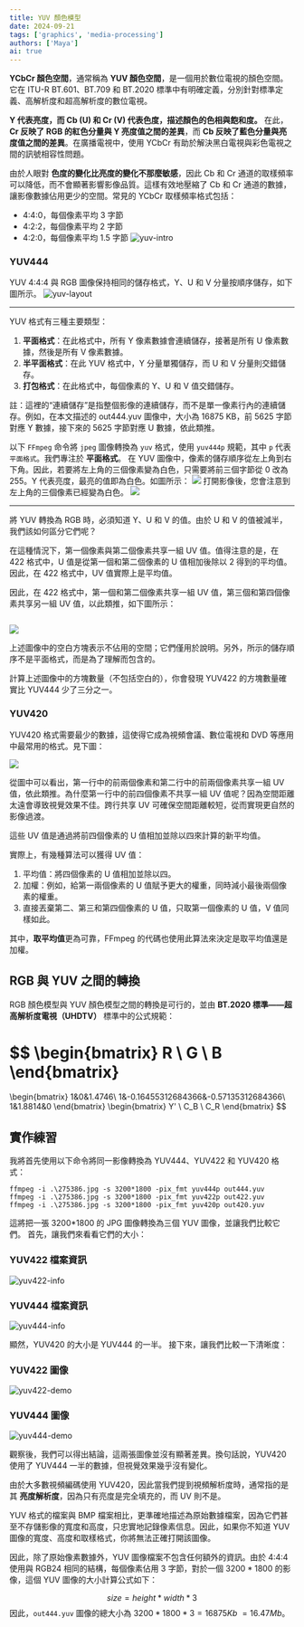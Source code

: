 ```yaml
---
title: YUV 顏色模型
date: 2024-09-21
tags: ['graphics', 'media-processing']
authors: ['Maya']
ai: true
---
```


**YCbCr 顏色空間**，通常稱為 **YUV 顏色空間**，是一個用於數位電視的顏色空間。它在 ITU-R BT.601、BT.709 和 BT.2020 標準中有明確定義，分別針對標準定義、高解析度和超高解析度的數位電視。

**Y 代表亮度，而 Cb (U) 和 Cr (V) 代表色度，描述顏色的色相與飽和度。**
在此，**Cr 反映了 RGB 的紅色分量與 Y 亮度值之間的差異**，而 **Cb 反映了藍色分量與亮度值之間的差異**。在廣播電視中，使用 YCbCr 有助於解決黑白電視與彩色電視之間的訊號相容性問題。

由於人眼對 **色度的變化比亮度的變化不那麼敏感**，因此 Cb 和 Cr 通道的取樣頻率可以降低，而不會顯著影響影像品質。這樣有效地壓縮了 Cb 和 Cr 通道的數據，讓影像數據佔用更少的空間。常見的 YCbCr 取樣頻率格式包括：

- 4:4:0，每個像素平均 3 字節
- 4:2:2，每個像素平均 2 字節
- 4:2:0，每個像素平均 1.5 字節
  ![yuv-intro](/media-processing/yuv-intro.png)

### YUV444

YUV 4:4:4 與 RGB 圖像保持相同的儲存格式，Y、U 和 V 分量按順序儲存，如下圖所示。
![yuv-layout](/media-processing/yuv-layout.png)

---

YUV 格式有三種主要類型：

1. **平面格式**：在此格式中，所有 Y 像素數據會連續儲存，接著是所有 U 像素數據，然後是所有 V 像素數據。
2. **半平面格式**：在此 YUV 格式中，Y 分量單獨儲存，而 U 和 V 分量則交錯儲存。
3. **打包格式**：在此格式中，每個像素的 Y、U 和 V 值交錯儲存。

註：這裡的“連續儲存”是指整個影像的連續儲存，而不是單一像素行內的連續儲存。例如，在本文描述的 out444.yuv 圖像中，大小為 16875 KB，前 5625 字節對應 Y 數據，接下來的 5625 字節對應 U 數據，依此類推。

以下 `FFmpeg` 命令將 `jpeg` 圖像轉換為 `yuv` 格式，使用 `yuv444p` 規範，其中 `p` 代表 `平面格式`。我們專注於 **平面格式**。
在 YUV 圖像中，像素的儲存順序從左上角到右下角。因此，若要將左上角的三個像素變為白色，只需要將前三個字節從 0 改為 255。Y 代表亮度，最亮的值即為白色。如圖所示：
![](/media-processing/yuv-edit.png)
打開影像後，您會注意到左上角的三個像素已經變為白色。
![](/media-processing/yuv-edit-demo.png)

---

將 YUV 轉換為 RGB 時，必須知道 Y、U 和 V 的值。由於 U 和 V 的值被減半，我們該如何區分它們呢？

在這種情況下，第一個像素與第二個像素共享一組 UV 值。值得注意的是，在 422 格式中，U 值是從第一個和第二個像素的 U 值相加後除以 2 得到的平均值。因此，在 422 格式中，UV 值實際上是平均值。

因此，在 422 格式中，第一個和第二個像素共享一組 UV 值，第三個和第四個像素共享另一組 UV 值，以此類推，如下圖所示：

![]()

![](https://ffmpeg.xianwaizhiyin.net/base-knowledge/raw-yuv-data/raw-yuv-data-1-9.png)

上述圖像中的空白方塊表示不佔用的空間；它們僅用於說明。另外，所示的儲存順序不是平面格式，而是為了理解而包含的。

計算上述圖像中的方塊數量（不包括空白的），你會發現 YUV422 的方塊數量確實比 YUV444 少了三分之一。

### YUV420

YUV420 格式需要最少的數據，這使得它成為視頻會議、數位電視和 DVD 等應用中最常用的格式。見下圖：

![](https://ffmpeg.xianwaizhiyin.net/base-knowledge/raw-yuv-data/raw-yuv-data-1-10.png)

從圖中可以看出，第一行中的前兩個像素和第二行中的前兩個像素共享一組 UV 值，依此類推。為什麼第一行中的前四個像素不共享一組 UV 值呢？因為空間距離太遠會導致視覺效果不佳。跨行共享 UV 可確保空間距離較短，從而實現更自然的影像過渡。

這些 UV 值是通過將前四個像素的 U 值相加並除以四來計算的新平均值。

實際上，有幾種算法可以獲得 UV 值：

1. 平均值：將四個像素的 U 值相加並除以四。
2. 加權：例如，給第一兩個像素的 U 值賦予更大的權重，同時減小最後兩個像素的權重。
3. 直接丟棄第二、第三和第四個像素的 U 值，只取第一個像素的 U 值，V 值同樣如此。

其中，**取平均值**更為可靠，FFmpeg 的代碼也使用此算法來決定是取平均值還是加權。

## RGB 與 YUV 之間的轉換

RGB 顏色模型與 YUV 顏色模型之間的轉換是可行的，並由 **BT.2020 標準——超高解析度電視（UHDTV）** 標準中的公式規範：

$$
\begin{bmatrix}
R \\
G \\
B
\end{bmatrix}
=
\begin{bmatrix}
1&0&1.4746\\
1&-0.16455312684366&-0.57135312684366\\
1&1.8814&0
\end{bmatrix}
\begin{bmatrix}
Y' \\
C_B \\
C_R
\end{bmatrix}
$$

## 實作練習

我將首先使用以下命令將同一影像轉換為 YUV444、YUV422 和 YUV420 格式：

```
ffmpeg -i .\275386.jpg -s 3200*1800 -pix_fmt yuv444p out444.yuv
ffmpeg -i .\275386.jpg -s 3200*1800 -pix_fmt yuv422p out422.yuv
ffmpeg -i .\275386.jpg -s 3200*1800 -pix_fmt yuv420p out420.yuv
```

這將把一張 3200\*1800 的 JPG 圖像轉換為三個 YUV 圖像，並讓我們比較它們。
首先，讓我們來看看它們的大小：

### YUV422 檔案資訊

![yuv422-info](/media-processing/yuv422-info.png)

### YUV444 檔案資訊

![yuv444-info](/media-processing/yuv444-info.png)

顯然，YUV420 的大小是 YUV444 的一半。
接下來，讓我們比較一下清晰度：

### YUV422 圖像

![yuv422-demo](/media-processing/yuv422-demo.png)

### YUV444 圖像

![yuv444-demo](/media-processing/yuv444-demo.png)

觀察後，我們可以得出結論，這兩張圖像並沒有顯著差異。換句話說，YUV420 使用了 YUV444 一半的數據，但視覺效果幾乎沒有變化。

由於大多數視頻編碼使用 YUV420，因此當我們提到視頻解析度時，通常指的是其 **亮度解析度**，因為只有亮度是完全填充的，而 UV 則不是。

YUV 格式的檔案與 BMP 檔案相比，更準確地描述為原始數據檔案，因為它們甚至不存儲影像的寬度和高度，只忠實地記錄像素信息。因此，如果你不知道 YUV 圖像的寬度、高度和取樣格式，你將無法正確打開該圖像。

因此，除了原始像素數據外，YUV 圖像檔案不包含任何額外的資訊。由於 4:4:4 使用與 RGB24 相同的結構，每個像素佔用 3 字節，對於一個 $3200*1800$ 的影像，這個 YUV 圖像的大小計算公式如下：

$$
size=height*width*3
$$ 因此，`out444.yuv` 圖像的總大小為 $3200*1800*3=16875Kb~=16.47Mb$。
